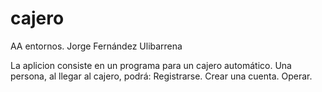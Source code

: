 # cajero
AA entornos. Jorge Fernández Ulibarrena

La aplicion consiste en un programa para un cajero automático.
Una persona, al llegar al cajero, podrá:
Registrarse.
Crear una cuenta.
Operar.
